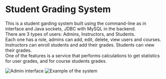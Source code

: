 # Student Grading System

This is a student garding system built using the command-line as in interface and Java sockets, JDBC with MySQL in the backend. <br>
There are 3 types of users: Admins, Instructors, and Students. <br>
Each one has a role, admins can add, edit, delete, view users and courses. Instructors can enroll students and add their grades. Students can view their grades. <br>
One of the features is a service that performs calculations to get statistics for user grades, and for course students grades. <br>

![Admin interface](https://i.ibb.co/6Ysp1qP/part1-1-3.png)
![Example of the system](https://i.ibb.co/ckM1LRb/part1-1-4.png)
